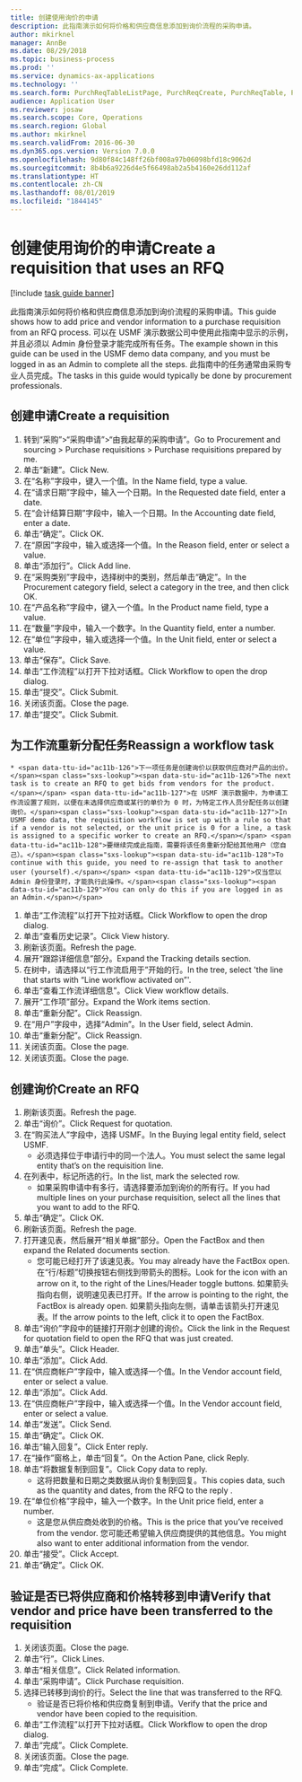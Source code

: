 ```yaml
---
title: 创建使用询价的申请
description: 此指南演示如何将价格和供应商信息添加到询价流程的采购申请。
author: mkirknel
manager: AnnBe
ms.date: 08/29/2018
ms.topic: business-process
ms.prod: ''
ms.service: dynamics-ax-applications
ms.technology: ''
ms.search.form: PurchReqTableListPage, PurchReqCreate, PurchReqTable, PurchReqLineRelatedDocuments, EcoResCategorySingleLookup, PurchReqWorkflowDropDialog, WorkflowSubmitDialog, WorkflowStatus, WorkflowWorkItemActionDialog, WorkflowUserListLookup, PurchReqCopyRFQ, SysDataAreaSelectLookup, PurchRFQCaseTable, PurchRFQEditLines, PurchRFQReplyTable, UnitOfMeasureLookup
audience: Application User
ms.reviewer: josaw
ms.search.scope: Core, Operations
ms.search.region: Global
ms.author: mkirknel
ms.search.validFrom: 2016-06-30
ms.dyn365.ops.version: Version 7.0.0
ms.openlocfilehash: 9d80f84c148ff26bf008a97b06098bfd18c9062d
ms.sourcegitcommit: 8b4b6a9226d4e5f66498ab2a5b4160e26dd112af
ms.translationtype: HT
ms.contentlocale: zh-CN
ms.lasthandoff: 08/01/2019
ms.locfileid: "1844145"
---
```

# <a name="create-a-requisition-that-uses-an-rfq"></a><span data-ttu-id="ac11b-103">创建使用询价的申请</span><span class="sxs-lookup"><span data-stu-id="ac11b-103">Create a requisition that uses an RFQ</span></span>

[!include [task guide banner](../../includes/task-guide-banner.md)]

<span data-ttu-id="ac11b-104">此指南演示如何将价格和供应商信息添加到询价流程的采购申请。</span><span class="sxs-lookup"><span data-stu-id="ac11b-104">This guide shows how to add price and vendor information to a purchase requisition from an RFQ process.</span></span> <span data-ttu-id="ac11b-105">可以在 USMF 演示数据公司中使用此指南中显示的示例，并且必须以 Admin 身份登录才能完成所有任务。</span><span class="sxs-lookup"><span data-stu-id="ac11b-105">The example shown in this guide can be used in the USMF demo data company, and you must be logged in as an Admin to complete all the steps.</span></span> <span data-ttu-id="ac11b-106">此指南中的任务通常由采购专业人员完成。</span><span class="sxs-lookup"><span data-stu-id="ac11b-106">The tasks in this guide would typically be done by procurement professionals.</span></span>


## <a name="create-a-requisition"></a><span data-ttu-id="ac11b-107">创建申请</span><span class="sxs-lookup"><span data-stu-id="ac11b-107">Create a requisition</span></span>
1. <span data-ttu-id="ac11b-108">转到“采购”>“采购申请”>“由我起草的采购申请”。</span><span class="sxs-lookup"><span data-stu-id="ac11b-108">Go to Procurement and sourcing > Purchase requisitions > Purchase requisitions prepared by me.</span></span>
2. <span data-ttu-id="ac11b-109">单击“新建”。</span><span class="sxs-lookup"><span data-stu-id="ac11b-109">Click New.</span></span>
3. <span data-ttu-id="ac11b-110">在“名称”字段中，键入一个值。</span><span class="sxs-lookup"><span data-stu-id="ac11b-110">In the Name field, type a value.</span></span>
4. <span data-ttu-id="ac11b-111">在“请求日期”字段中，输入一个日期。</span><span class="sxs-lookup"><span data-stu-id="ac11b-111">In the Requested date field, enter a date.</span></span>
5. <span data-ttu-id="ac11b-112">在“会计结算日期”字段中，输入一个日期。</span><span class="sxs-lookup"><span data-stu-id="ac11b-112">In the Accounting date field, enter a date.</span></span>
6. <span data-ttu-id="ac11b-113">单击“确定”。</span><span class="sxs-lookup"><span data-stu-id="ac11b-113">Click OK.</span></span>
7. <span data-ttu-id="ac11b-114">在“原因”字段中，输入或选择一个值。</span><span class="sxs-lookup"><span data-stu-id="ac11b-114">In the Reason field, enter or select a value.</span></span>
8. <span data-ttu-id="ac11b-115">单击“添加行”。</span><span class="sxs-lookup"><span data-stu-id="ac11b-115">Click Add line.</span></span>
9. <span data-ttu-id="ac11b-116">在“采购类别”字段中，选择树中的类别，然后单击“确定”。</span><span class="sxs-lookup"><span data-stu-id="ac11b-116">In the Procurement category field, select a category in the tree, and then click OK.</span></span>
10. <span data-ttu-id="ac11b-117">在“产品名称”字段中，键入一个值。</span><span class="sxs-lookup"><span data-stu-id="ac11b-117">In the Product name field, type a value.</span></span>
11. <span data-ttu-id="ac11b-118">在“数量”字段中，输入一个数字。</span><span class="sxs-lookup"><span data-stu-id="ac11b-118">In the Quantity field, enter a number.</span></span>
12. <span data-ttu-id="ac11b-119">在“单位”字段中，输入或选择一个值。</span><span class="sxs-lookup"><span data-stu-id="ac11b-119">In the Unit field, enter or select a value.</span></span>
13. <span data-ttu-id="ac11b-120">单击“保存”。</span><span class="sxs-lookup"><span data-stu-id="ac11b-120">Click Save.</span></span>
14. <span data-ttu-id="ac11b-121">单击“工作流程”以打开下拉对话框。</span><span class="sxs-lookup"><span data-stu-id="ac11b-121">Click Workflow to open the drop dialog.</span></span>
15. <span data-ttu-id="ac11b-122">单击“提交”。</span><span class="sxs-lookup"><span data-stu-id="ac11b-122">Click Submit.</span></span>
16. <span data-ttu-id="ac11b-123">关闭该页面。</span><span class="sxs-lookup"><span data-stu-id="ac11b-123">Close the page.</span></span>
17. <span data-ttu-id="ac11b-124">单击“提交”。</span><span class="sxs-lookup"><span data-stu-id="ac11b-124">Click Submit.</span></span>

## <a name="reassign-a-workflow-task"></a><span data-ttu-id="ac11b-125">为工作流重新分配任务</span><span class="sxs-lookup"><span data-stu-id="ac11b-125">Reassign a workflow task</span></span>
    * <span data-ttu-id="ac11b-126">下一项任务是创建询价以获取供应商对产品的出价。</span><span class="sxs-lookup"><span data-stu-id="ac11b-126">The next task is to create an RFQ to get bids from vendors for the product.</span></span> <span data-ttu-id="ac11b-127">在 USMF 演示数据中，为申请工作流设置了规则，以便在未选择供应商或某行的单价为 0 时，为特定工作人员分配任务以创建询价。</span><span class="sxs-lookup"><span data-stu-id="ac11b-127">In USMF demo data, the requisition workflow is set up with a rule so that if a vendor is not selected, or the unit price is 0 for a line, a task is assigned to a specific worker to create an RFQ.</span></span> <span data-ttu-id="ac11b-128">要继续完成此指南，需要将该任务重新分配给其他用户（您自己）。</span><span class="sxs-lookup"><span data-stu-id="ac11b-128">To continue with this guide, you need to re-assign that task to another user (yourself).</span></span> <span data-ttu-id="ac11b-129">仅当您以 Admin 身份登录时，才能执行此操作。</span><span class="sxs-lookup"><span data-stu-id="ac11b-129">You can only do this if you are logged in as an Admin.</span></span>  
1. <span data-ttu-id="ac11b-130">单击“工作流程”以打开下拉对话框。</span><span class="sxs-lookup"><span data-stu-id="ac11b-130">Click Workflow to open the drop dialog.</span></span>
2. <span data-ttu-id="ac11b-131">单击“查看历史记录”。</span><span class="sxs-lookup"><span data-stu-id="ac11b-131">Click View history.</span></span>
3. <span data-ttu-id="ac11b-132">刷新该页面。</span><span class="sxs-lookup"><span data-stu-id="ac11b-132">Refresh the page.</span></span>
4. <span data-ttu-id="ac11b-133">展开“跟踪详细信息”部分。</span><span class="sxs-lookup"><span data-stu-id="ac11b-133">Expand the Tracking details section.</span></span>
5. <span data-ttu-id="ac11b-134">在树中，请选择以“行工作流启用于”开始的行。</span><span class="sxs-lookup"><span data-stu-id="ac11b-134">In the tree, select 'the line that starts with “Line workflow activated on”'.</span></span>
6. <span data-ttu-id="ac11b-135">单击“查看工作流详细信息”。</span><span class="sxs-lookup"><span data-stu-id="ac11b-135">Click View workflow details.</span></span>
7. <span data-ttu-id="ac11b-136">展开“工作项”部分。</span><span class="sxs-lookup"><span data-stu-id="ac11b-136">Expand the Work items section.</span></span>
8. <span data-ttu-id="ac11b-137">单击“重新分配”。</span><span class="sxs-lookup"><span data-stu-id="ac11b-137">Click Reassign.</span></span>
9. <span data-ttu-id="ac11b-138">在“用户”字段中，选择“Admin”。</span><span class="sxs-lookup"><span data-stu-id="ac11b-138">In the User field, select Admin.</span></span>
10. <span data-ttu-id="ac11b-139">单击“重新分配”。</span><span class="sxs-lookup"><span data-stu-id="ac11b-139">Click Reassign.</span></span>
11. <span data-ttu-id="ac11b-140">关闭该页面。</span><span class="sxs-lookup"><span data-stu-id="ac11b-140">Close the page.</span></span>
12. <span data-ttu-id="ac11b-141">关闭该页面。</span><span class="sxs-lookup"><span data-stu-id="ac11b-141">Close the page.</span></span>

## <a name="create-an-rfq"></a><span data-ttu-id="ac11b-142">创建询价</span><span class="sxs-lookup"><span data-stu-id="ac11b-142">Create an RFQ</span></span>
1. <span data-ttu-id="ac11b-143">刷新该页面。</span><span class="sxs-lookup"><span data-stu-id="ac11b-143">Refresh the page.</span></span>
2. <span data-ttu-id="ac11b-144">单击“询价”。</span><span class="sxs-lookup"><span data-stu-id="ac11b-144">Click Request for quotation.</span></span>
3. <span data-ttu-id="ac11b-145">在“购买法人”字段中，选择 USMF。</span><span class="sxs-lookup"><span data-stu-id="ac11b-145">In the Buying legal entity field, select USMF.</span></span>
    * <span data-ttu-id="ac11b-146">必须选择位于申请行中的同一个法人。</span><span class="sxs-lookup"><span data-stu-id="ac11b-146">You must select the same legal entity that’s on the requisition line.</span></span>  
4. <span data-ttu-id="ac11b-147">在列表中，标记所选的行。</span><span class="sxs-lookup"><span data-stu-id="ac11b-147">In the list, mark the selected row.</span></span>
    * <span data-ttu-id="ac11b-148">如果采购申请中有多行，请选择要添加到询价的所有行。</span><span class="sxs-lookup"><span data-stu-id="ac11b-148">If you had multiple lines on your purchase requisition, select all the lines that you want to add to the RFQ.</span></span>  
5. <span data-ttu-id="ac11b-149">单击“确定”。</span><span class="sxs-lookup"><span data-stu-id="ac11b-149">Click OK.</span></span>
6. <span data-ttu-id="ac11b-150">刷新该页面。</span><span class="sxs-lookup"><span data-stu-id="ac11b-150">Refresh the page.</span></span>
7. <span data-ttu-id="ac11b-151">打开速见表，然后展开“相关单据”部分。</span><span class="sxs-lookup"><span data-stu-id="ac11b-151">Open the FactBox and then expand the Related documents section.</span></span>
    * <span data-ttu-id="ac11b-152">您可能已经打开了该速见表。</span><span class="sxs-lookup"><span data-stu-id="ac11b-152">You may already have the FactBox open.</span></span> <span data-ttu-id="ac11b-153">在“行/标题”切换按钮右侧找到带箭头的图标。</span><span class="sxs-lookup"><span data-stu-id="ac11b-153">Look for the icon with an arrow on it, to the right of the Lines/Header toggle buttons.</span></span> <span data-ttu-id="ac11b-154">如果箭头指向右侧，说明速见表已打开。</span><span class="sxs-lookup"><span data-stu-id="ac11b-154">If the arrow is pointing to the right, the FactBox is already open.</span></span> <span data-ttu-id="ac11b-155">如果箭头指向左侧，请单击该箭头打开速见表。</span><span class="sxs-lookup"><span data-stu-id="ac11b-155">If the arrow points to the left, click it to open the FactBox.</span></span>  
8. <span data-ttu-id="ac11b-156">单击“询价”字段中的链接打开刚才创建的询价。</span><span class="sxs-lookup"><span data-stu-id="ac11b-156">Click the link in the Request for quotation field to open the RFQ that was just created.</span></span>
9. <span data-ttu-id="ac11b-157">单击“单头”。</span><span class="sxs-lookup"><span data-stu-id="ac11b-157">Click Header.</span></span>
10. <span data-ttu-id="ac11b-158">单击“添加”。</span><span class="sxs-lookup"><span data-stu-id="ac11b-158">Click Add.</span></span>
11. <span data-ttu-id="ac11b-159">在“供应商帐户”字段中，输入或选择一个值。</span><span class="sxs-lookup"><span data-stu-id="ac11b-159">In the Vendor account field, enter or select a value.</span></span>
12. <span data-ttu-id="ac11b-160">单击“添加”。</span><span class="sxs-lookup"><span data-stu-id="ac11b-160">Click Add.</span></span>
13. <span data-ttu-id="ac11b-161">在“供应商帐户”字段中，输入或选择一个值。</span><span class="sxs-lookup"><span data-stu-id="ac11b-161">In the Vendor account field, enter or select a value.</span></span>
14. <span data-ttu-id="ac11b-162">单击“发送”。</span><span class="sxs-lookup"><span data-stu-id="ac11b-162">Click Send.</span></span>
15. <span data-ttu-id="ac11b-163">单击“确定”。</span><span class="sxs-lookup"><span data-stu-id="ac11b-163">Click OK.</span></span>
16. <span data-ttu-id="ac11b-164">单击“输入回复”。</span><span class="sxs-lookup"><span data-stu-id="ac11b-164">Click Enter reply.</span></span>
17. <span data-ttu-id="ac11b-165">在“操作”窗格上，单击“回复”。</span><span class="sxs-lookup"><span data-stu-id="ac11b-165">On the Action Pane, click Reply.</span></span>
18. <span data-ttu-id="ac11b-166">单击“将数据复制到回复”。</span><span class="sxs-lookup"><span data-stu-id="ac11b-166">Click Copy data to reply.</span></span>
    * <span data-ttu-id="ac11b-167">这将把数量和日期之类数据从询价复制到回复。</span><span class="sxs-lookup"><span data-stu-id="ac11b-167">This copies data, such as the quantity and dates, from the RFQ to the reply .</span></span>  
19. <span data-ttu-id="ac11b-168">在“单位价格”字段中，输入一个数字。</span><span class="sxs-lookup"><span data-stu-id="ac11b-168">In the Unit price field, enter a number.</span></span>
    * <span data-ttu-id="ac11b-169">这是您从供应商处收到的价格。</span><span class="sxs-lookup"><span data-stu-id="ac11b-169">This is the price that you’ve received from the vendor.</span></span> <span data-ttu-id="ac11b-170">您可能还希望输入供应商提供的其他信息。</span><span class="sxs-lookup"><span data-stu-id="ac11b-170">You might also want to enter additional information from the vendor.</span></span>  
20. <span data-ttu-id="ac11b-171">单击“接受”。</span><span class="sxs-lookup"><span data-stu-id="ac11b-171">Click Accept.</span></span>
21. <span data-ttu-id="ac11b-172">单击“确定”。</span><span class="sxs-lookup"><span data-stu-id="ac11b-172">Click OK.</span></span>

## <a name="verify-that-vendor-and-price-have-been-transferred-to-the-requisition"></a><span data-ttu-id="ac11b-173">验证是否已将供应商和价格转移到申请</span><span class="sxs-lookup"><span data-stu-id="ac11b-173">Verify that vendor and price have been transferred to the requisition</span></span>
1. <span data-ttu-id="ac11b-174">关闭该页面。</span><span class="sxs-lookup"><span data-stu-id="ac11b-174">Close the page.</span></span>
2. <span data-ttu-id="ac11b-175">单击“行”。</span><span class="sxs-lookup"><span data-stu-id="ac11b-175">Click Lines.</span></span>
3. <span data-ttu-id="ac11b-176">单击“相关信息”。</span><span class="sxs-lookup"><span data-stu-id="ac11b-176">Click Related information.</span></span>
4. <span data-ttu-id="ac11b-177">单击“采购申请”。</span><span class="sxs-lookup"><span data-stu-id="ac11b-177">Click Purchase requisition.</span></span>
5. <span data-ttu-id="ac11b-178">选择已转移到询价的行。</span><span class="sxs-lookup"><span data-stu-id="ac11b-178">Select the line that was transferred to the RFQ.</span></span>
    * <span data-ttu-id="ac11b-179">验证是否已将价格和供应商复制到申请。</span><span class="sxs-lookup"><span data-stu-id="ac11b-179">Verify that the price and vendor have been copied to the requisition.</span></span>  
6. <span data-ttu-id="ac11b-180">单击“工作流程”以打开下拉对话框。</span><span class="sxs-lookup"><span data-stu-id="ac11b-180">Click Workflow to open the drop dialog.</span></span>
7. <span data-ttu-id="ac11b-181">单击“完成”。</span><span class="sxs-lookup"><span data-stu-id="ac11b-181">Click Complete.</span></span>
8. <span data-ttu-id="ac11b-182">关闭该页面。</span><span class="sxs-lookup"><span data-stu-id="ac11b-182">Close the page.</span></span>
9. <span data-ttu-id="ac11b-183">单击“完成”。</span><span class="sxs-lookup"><span data-stu-id="ac11b-183">Click Complete.</span></span>

